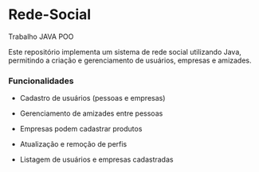 # Rede-Social
Trabalho JAVA POO

Este repositório implementa um sistema de rede social utilizando Java, permitindo a criação e gerenciamento de usuários, empresas e amizades.

### Funcionalidades

- Cadastro de usuários (pessoas e empresas)

- Gerenciamento de amizades entre pessoas

- Empresas podem cadastrar produtos

- Atualização e remoção de perfis

- Listagem de usuários e empresas cadastradas
